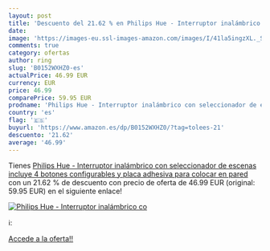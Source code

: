 ```yaml
---
layout: post
title: 'Descuento del 21.62 % en Philips Hue - Interruptor inalámbrico co'
date: 
image: 'https://images-eu.ssl-images-amazon.com/images/I/41la5ingzXL._SL200_.jpg'
comments: true
category: ofertas
author: ring
slug: 'B0152WXHZ0-es'
actualPrice: 46.99 EUR
currency: EUR
price: 46.99
comparePrice: 59.95 EUR
prodname: 'Philips Hue - Interruptor inalámbrico con seleccionador de escenas  incluye 4 botones configurables y placa adhesiva para colocar en pared'
country: 'es'
flag: '🇪🇸'
buyurl: 'https://www.amazon.es/dp/B0152WXHZ0/?tag=tolees-21'
descuento: '21.62'
average: '46.99'
---
```


Tienes [Philips Hue - Interruptor inalámbrico con seleccionador de escenas  incluye 4 botones configurables y placa adhesiva para colocar en pared](https://www.amazon.es/dp/B0152WXHZ0/?tag=tolees-21) con un 21.62 % de descuento con precio de oferta de 46.99 EUR (original: 59.95 EUR) en el siguiente enlace!

[![Philips Hue - Interruptor inalámbrico co](https://images-eu.ssl-images-amazon.com/images/I/41la5ingzXL._SL200_.jpg)](https://www.amazon.es/dp/B0152WXHZ0/?tag=tolees-21)

ℹ️:


[Accede a la oferta!!](https://www.amazon.es/dp/B0152WXHZ0/?tag=tolees-21)
